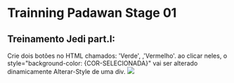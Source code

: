 # Trainning Padawan Stage 01
## Treinamento Jedi part.I: 
Crie dois botões no HTML chamados: &#39;Verde&#39;, ,&#39;Vermelho&#39;. ao clicar neles, o
style=&quot;background-color: {COR-SELECIONADA}&quot; vai ser alterado dinamicamente
Alterar-Style de uma div.
<img src=".github/tenor.gif">

